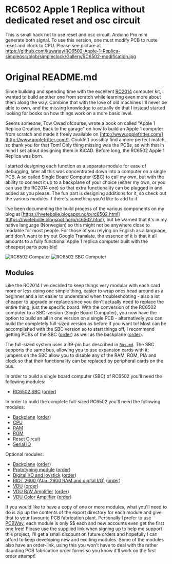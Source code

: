 # RC6502 Apple 1 Replica without dedicated reset and osc circuit

This is small hack not to use reset and osc circuit. Arduino Pro mini generate both signal. 
To use this version, one must modify PCB to ruote reset and clock to CPU. Please see picture at https://github.com/kuwatay/RC6502-Apple-1-Replica-simpleosc/blob/simpleclock/Gallery/RC6502-modification.jpg

# Original README.md
Since building and spending time with the excellent [RC2014](http://rc2014.co.uk) computer kit, I wanted to build another one from scratch while learning even more about them along the way. Combine that with the love of old machines I'll never be able to own, and the missing knowledge to actually do that I instead started looking for books on how things work on a more basic level.

Seems someone, Tow Owad ofcourse, wrote a book on called "Apple 1 Replica Creation, Back to the garage" on how to build an Apple 1 computer from scratch and made it freely available on [http://www.applefritter.com/](http://www.applefritter.com/). Couldn't possibly find a more perfect match, so thank you for that Tom! Only thing missing was the PCBs, so with that in mind I set about designing them in KiCAD. Before long, the RC6502 Apple 1 Replica was born.

I started designing each function as a separate module for ease of debugging, later all this was concentrated down into a computer on a single PCB. A so called Single Board Computer (SBC) to call my own, but with the ability to connect it up to a backplane of your choice (either my own, or you can use the RC2014 one) so that extra functionality can be plugged in and added as you please. The fun part is designing additions for it, so check out the various modules if there's something you'd like to add to it.

I've been documenting the build process of the various components on my blog at [https://hvetebolle.blogspot.no/p/rc6502.html](https://hvetebolle.blogspot.no/p/rc6502.html), but be warned that it's in my native language (Norwegian) so this might not be anywhere close to readable for most people. For those of you relying on English as a language, and don't want to try out Google Translate, the essence of it is that it all amounts to a fully functional Apple 1 replica computer built with the cheapest parts possible!

![RC6502 Computer](https://raw.githubusercontent.com/tebl/RC6502/master/Gallery/2017-06-02%2019.54.19.jpg)
![RC6502 SBC Computer](https://github.com/tebl/RC6502/raw/master/RC6502%20Apple%201%20SBC/gallery/2017-07-09%2015.17.21.jpg)

## Modules
Like the RC2014 I've decided to keep things very modular with each card more or less doing one simple thing, easier to wrap ones head around as a beginner and a lot easier to understand when troubleshooting - also a lot cheaper to upgrade or replace since you don't actually need to replace the entire thing, just the specific board. With the conversion of the RC6502 computer to a SBC-version (Single Board Computer), you now have the option to build an all in one version on a single PCB - alternatively you can build the completely full-sized version as before if you want to! Most can be accomplished with the SBC version so to start things off, I recommend getting PCBs of the SBC ([order](https://www.pcbway.com/project/shareproject/RC6502_Apple_1_SBC__revision_D_.html?inviteid=88707)) as well as the backplane ([order](https://www.pcbway.com/project/shareproject/RC6502_Apple_1_Replica__Backplane_module_revision_A_.html?inviteid=88707)).

The full-sized system uses a 39-pin bus described in [`Bus.md`](Bus.md). The SBC supports the same bus, allowing you to use expansion cards with it; jumpers on the SBC allow you to disable any of the RAM, ROM, PIA and clock so that their functionality can be replaced by peripheral cards on the bus.

In order to build a single board computer (SBC) of RC6502 you'll need the following modules:
- [RC6502 SBC](https://github.com/tebl/RC6502/tree/master/RC6502%20Apple%201%20SBC) ([order](https://www.pcbway.com/project/shareproject/RC6502_Apple_1_SBC__revision_H_.html?inviteid=88707))

In order to build the complete full-sized RC6502 you'll need the following modules:
- [Backplane](https://github.com/tebl/RC6502-Apple-1-Replica/tree/master/RC6502%20Backplane) ([order](https://www.pcbway.com/project/shareproject/RC6502_Apple_1_Replica__Backplane_module_revision_A_.html?inviteid=88707))
- [CPU](https://github.com/tebl/RC6502/tree/master/RC6502%20CPU)
- [RAM](https://github.com/tebl/RC6502/tree/master/RC6502%20RAM)
- [ROM](https://github.com/tebl/RC6502/tree/master/RC6502%20ROM)
- [Reset Circuit](https://github.com/tebl/RC6502/tree/master/RC6502%20Reset%20Circuit)
- [Serial IO](https://github.com/tebl/RC6502/tree/master/RC6502%20Serial%20IO)

Optional modules:
- [Backplane](https://github.com/tebl/RC6502-Apple-1-Replica/tree/master/RC6502%20Backplane) ([order](https://www.pcbway.com/project/shareproject/RC6502_Apple_1_Replica__Backplane_module_revision_A_.html?inviteid=88707))
- [Prototyping module](https://github.com/tebl/RC6502-Apple-1-Replica/tree/master/RC6502%20Prototyping) ([order](https://www.pcbway.com/project/shareproject/RC6502_Apple_1_Replica__Module_prototyping_board_.html?inviteid=88707))
- [Digital I/O and joystick](https://github.com/tebl/RC6502-Apple-1-Replica/tree/master/RC6502%20Joystick) ([order](https://www.pcbway.com/project/shareproject/RC6502_Apple_1_Replica__Joystick_module_revision_A_.html?inviteid=88707))
- [RIOT 2600 (Atari 2600 RAM and digital I/O)](https://github.com/tebl/RC6502-Apple-1-Replica/tree/master/RC6502%20RIOT) ([order](https://www.pcbway.com/project/shareproject/RC6502_Apple_1_Replica__RIOT_2600_revision_A_.html?inviteid=88707))
- [VDU](https://github.com/tebl/RC6502-Apple-1-Replica/tree/master/RC6502%20VDU) ([order](https://www.pcbway.com/project/shareproject/RC6502_Apple_1_Replica__VDU_module_revision_B_.html?inviteid=88707))
- [VDU B/W Amplifier](https://github.com/tebl/RC6502-Apple-1-Replica/tree/master/RC6502%20VDU%20Amplifier) ([order](https://www.pcbway.com/project/shareproject/RC6502_Apple_1_Replica__VDU_B_W_Amplifier_revision_A_.html?inviteid=88707))
- [VDU Color Amplifier](https://github.com/tebl/RC6502-Apple-1-Replica/tree/master/RC6502%20VDU%20Color%20Amplifier) ([order](https://www.pcbway.com/project/shareproject/RC6502_Apple_1_Replica__VDU_Color_Amplifier_revision_A_.html?inviteid=88707))



If you would like to have a copy of one or more modules, what you'll need to do is zip up the contents of the export directory for each module and give that to your favourite PCB fabrication plant. Personally I prefer to use [PCBWay](https://www.pcbway.com/setinvite.aspx?inviteid=88707), each module is only 5$ each and new accounts even get the first one free! Please use the supplied link when signing up to help me support this project, I'll get a small discount on future orders and hopefully I can afford to keep developing new and exciting modules. Some of the modules also have an order-link, using this you won't have to deal with the rather daunting PCB fabrication order forms so you know it'll work on the first order attempt!
